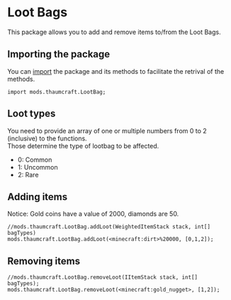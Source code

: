 # Loot Bags

This package allows you to add and remove items to/from the Loot Bags.

## Importing the package

You can [import](/AdvancedFunctions/Import/) the package and its methods to facilitate the retrival of the methods.
```zenscript
import mods.thaumcraft.LootBag;
```

## Loot types
You need to provide an array of one or multiple numbers from 0 to 2 (inclusive) to the functions.  
Those determine the type of lootbag to be affected.

- 0: Common
- 1: Uncommon
- 2: Rare

## Adding items

Notice: Gold coins have a value of 2000, diamonds are 50.

```zenscript
//mods.thaumcraft.LootBag.addLoot(WeightedItemStack stack, int[] bagTypes)
mods.thaumcraft.LootBag.addLoot(<minecraft:dirt>%20000, [0,1,2]);
```


## Removing items

```zenscript
//mods.thaumcraft.LootBag.removeLoot(IItemStack stack, int[] bagTypes);
mods.thaumcraft.LootBag.removeLoot(<minecraft:gold_nugget>, [1,2]);
```